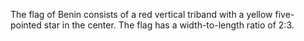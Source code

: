 The flag of Benin consists of a red vertical triband with a yellow five-pointed star in the center. The flag has a width-to-length ratio of 2:3.